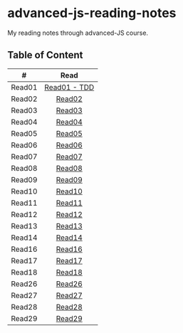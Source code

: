 # advanced-js-reading-notes
My reading notes through advanced-JS course.

## Table of Content
| # | Read  | 
| :---: | :---: |
| Read01| [Read01 - TDD](https://github.com/ManalKhAlbahar/advanced-js-reading-notes/blob/main/01-prep-and-tdd.md) |
| Read02| [Read02](https://github.com/ManalKhAlbahar/advanced-js-reading-notes/blob/main/02-prep-and-tdd.md) |
| Read03| [Read03](https://github.com/ManalKhAlbahar/advanced-js-reading-notes/blob/main/03-prep-and-tdd.md) |
| Read04| [Read04](https://github.com/ManalKhAlbahar/advanced-js-reading-notes/blob/main/04-prep-and-tdd.md) |
| Read05| [Read05](https://github.com/ManalKhAlbahar/advanced-js-reading-notes/blob/main/05-prep-and-tdd.md) |
| Read06| [Read06](https://github.com/ManalKhAlbahar/advanced-js-reading-notes/blob/main/06-prep-and-tdd.md) |
| Read07| [Read07](https://github.com/ManalKhAlbahar/advanced-js-reading-notes/blob/main/07-prep-and-tdd.md) |
| Read08| [Read08](https://github.com/ManalKhAlbahar/advanced-js-reading-notes/blob/main/08-prep-and-tdd.md) |
| Read09| [Read09](https://github.com/ManalKhAlbahar/advanced-js-reading-notes/blob/main/09-prep-and-tdd.md) |
| Read10| [Read10](https://github.com/ManalKhAlbahar/advanced-js-reading-notes/blob/main/10-prep-and-tdd.md) |
| Read11| [Read11](https://github.com/ManalKhAlbahar/advanced-js-reading-notes/blob/main/11-prep-and-tdd.md) |
| Read12| [Read12](https://github.com/ManalKhAlbahar/advanced-js-reading-notes/blob/main/12-prep-and-tdd.md) |
| Read13| [Read13](https://github.com/ManalKhAlbahar/advanced-js-reading-notes/blob/main/13-prep-and-tdd.md) |
| Read14| [Read14](https://github.com/ManalKhAlbahar/advanced-js-reading-notes/blob/main/14-prep-and-tdd.md) |
| Read16| [Read16](https://github.com/ManalKhAlbahar/advanced-js-reading-notes/blob/main/16-prep-and-tdd.md) |
| Read17| [Read17](https://github.com/ManalKhAlbahar/advanced-js-reading-notes/blob/main/17-prep-and-tdd.md) |
| Read18| [Read18](https://github.com/ManalKhAlbahar/advanced-js-reading-notes/blob/main/18-prep-and-tdd.md) |
| Read26| [Read26](https://github.com/ManalKhAlbahar/advanced-js-reading-notes/blob/main/26-prep-and-tdd.md) |
| Read27| [Read27](https://github.com/ManalKhAlbahar/advanced-js-reading-notes/blob/main/27-prep-and-tdd.md) |
| Read28| [Read28](https://github.com/ManalKhAlbahar/advanced-js-reading-notes/blob/main/28-prep-and-tdd.md) |
| Read29| [Read29](https://github.com/ManalKhAlbahar/advanced-js-reading-notes/blob/main/29-prep-and-tdd.md) |